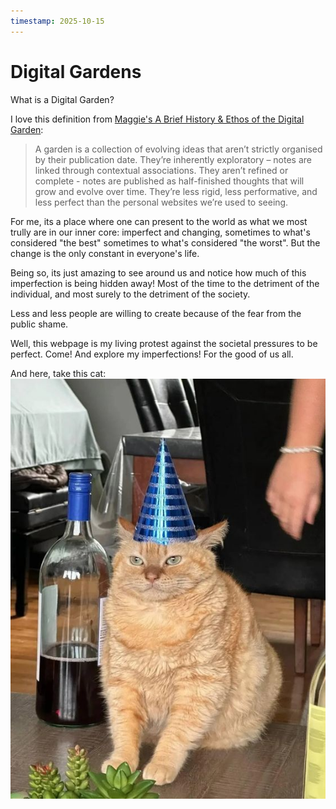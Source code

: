 ```yaml
---
timestamp: 2025-10-15
---
```

# Digital Gardens

What is a Digital Garden?

I love this definition from [Maggie's A Brief History & Ethos of the Digital Garden](https://maggieappleton.com/garden-history):
> A garden is a collection of evolving ideas that aren’t strictly organised by their publication date. They’re inherently exploratory – notes are linked through contextual associations. They aren’t refined or complete - notes are published as half-finished thoughts that will grow and evolve over time. They’re less rigid, less performative, and less perfect than the personal websites we’re used to seeing.

For me, its a place where one can present to the world as what we most trully are
in our inner core: imperfect and changing, sometimes to what's considered "the best"
sometimes to what's considered "the worst". But the change is the only constant in everyone's life.

Being so, its just amazing to see around us and notice how much of this imperfection
is being hidden away! Most of the time to the detriment of the individual, and most surely
to the detriment of the society.

Less and less people are willing to create because of the fear from the public shame.

Well, this webpage is my living protest against the societal pressures to be perfect. Come! And explore my imperfections!
For the good of us all.

And here, take this cat:
![A cat](cat.jpg)
